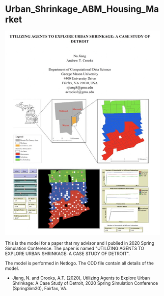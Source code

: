 # Urban_Shrinkage_ABM_Housing_Market
![In a single picture](https://raw.githubusercontent.com/njiang8/Urban_Shrinkage_ABM_Housing_Market/master/paper_cut.jpeg)


This is the model for a paper that my advisor and I publied in 2020 Spring Simulation Conference.
The paper is named "UTILIZING AGENTS TO EXPLORE URBAN SHRINKAGE: A CASE STUDY OF DETROIT".

The model is performed in Netlogo. The ODD file contain all details of the model.

* Jiang, N. and Crooks, A.T. (2020), Utilizing Agents to Explore Urban Shrinkage: A Case Study of Detroit, 2020 Spring Simulation Conference (SpringSim20), Fairfax, VA.
